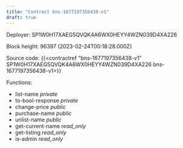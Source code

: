```yaml
---
title: "Contract bns-1677197356438-v1"
draft: true
---
```

Deployer: SP1W0H17XAEG5QVQK4A6WX0HEYY4WZN039D4XA226


 



Block height: 96397 (2023-02-24T00:18:28.000Z)

Source code: {{<contractref "bns-1677197356438-v1" SP1W0H17XAEG5QVQK4A6WX0HEYY4WZN039D4XA226 bns-1677197356438-v1>}}

Functions:

* list-name _private_
* to-bool-response _private_
* change-price _public_
* purchase-name _public_
* unlist-name _public_
* get-current-name _read_only_
* get-listing _read_only_
* is-admin _read_only_
